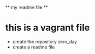 ** my readme file **
# this is a vagrant file
* create the repository zero_day
* create a readme file 
